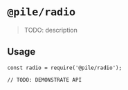 # `@pile/radio`

> TODO: description

## Usage

```
const radio = require('@pile/radio');

// TODO: DEMONSTRATE API
```
